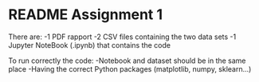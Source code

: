 # README Assignment 1

There are:
-1 PDF rapport
-2 CSV files containing the two data sets
-1 Jupyter NoteBook (.ipynb) that contains the code

To run correctly the code:
-Notebook and dataset should be in the same place
-Having the correct Python packages (matplotlib, numpy, sklearn...)
